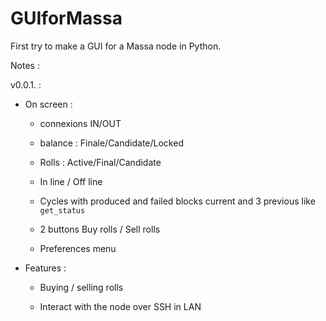 # GUIforMassa

First try to make a GUI for a Massa node in Python.

Notes :

v0.0.1. :

- On screen :
  
  - connexions IN/OUT
  
  - balance : Finale/Candidate/Locked
  
  - Rolls : Active/Final/Candidate
  
  - In line / Off line
  
  - Cycles with produced and failed blocks current and 3 previous like `get_status`
  
  - 2 buttons Buy rolls / Sell rolls
  
  - Preferences menu

- Features :
  
  - Buying / selling rolls
  
  - Interact with the node over SSH in LAN
